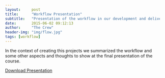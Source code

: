```yaml
---
layout:     post
title:      "Workflow Presentation"
subtitle:   "Presentation of the workflow in our development and delivery stages & more"
date:       2015-06-02 09:12:13
author:     "The Crew"
header-img: "img/flow.jpg"
tags: [workflow]
---
```


In the context of creating this projects we summarized the workflow and some other aspects and thoughts to show at the final presentation of the course.


[Download Presentation](/download/System_Engineering_Presentation.pdf )